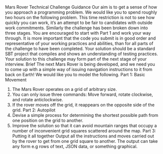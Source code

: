 Mars Rover Technical Challenge
Guidance
Our aim is to get a sense of how you approach a programming problem.
We would like you to spend roughly two hours on the following problem. This time restriction
is not to see how quickly you can work, it’s an attempt to be fair to candidates with outside
work commitments.
Similarly the challenge has been broken down into three stages. You are encouraged to start
with Part 1 and work your way through. It is more important that the code you submit is in
good order and representative of your working practices and abilities, than for all parts of the
challenge to have been completed.
Your solution should be a standard SBT project that compiles and shows an understanding
of testing practices.
Your solution to this challenge may form part of the next stage of your interview.
Brief
The next Mars Rover is being developed, and we need you to come up with a simple way of
issuing navigation instructions to it from back on Earth!
We would like you to model the following.
Part 1: Basic Movement
1. The Mars Rover operates on a grid of arbitrary size.
2. You can only issue three commands: Move forward, rotate clockwise, and rotate
   anticlockwise.
3. If the rover moves off the grid, it reappears on the opposite side of the grid.
   Part 2: Autopilot
1. Devise a simple process for determining the shortest possible path from one position
   on the grid to another.
2. Improve the solution so that it can avoid mountain ranges that occupy a number of
   inconvenient grid squares scattered around the map.
   Part 3: Putting it all together
   Output all the instructions and moves carried out by the rover to get from one grid square to
   another. The output can take any form e.g rows of text, JSON data, or something graphical.
